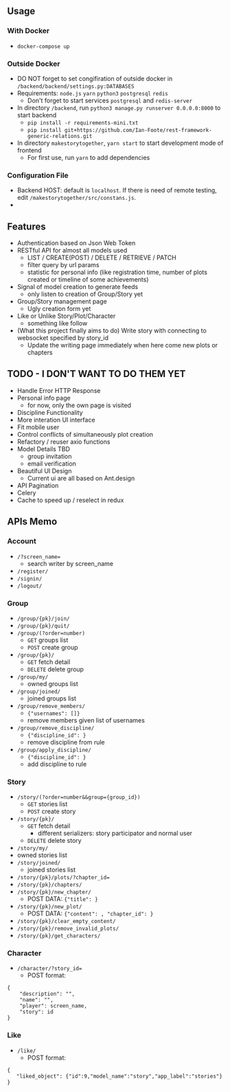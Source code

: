 

## Usage
### With Docker

- `docker-compose up`
  
### Outside Docker

- DO NOT forget to set congifiration of outside docker in `/backend/backend/settings.py:DATABASES`
- Requirements: `node.js` `yarn` `python3` `postgresql` `redis`
    - Don't forget to start services `postgresql` and `redis-server`
- In directory `/backend`, run `python3 manage.py runserver 0.0.0.0:8000` to start backend
    - `pip install -r requirements-mini.txt`
    - `pip install git+https://github.com/Ian-Foote/rest-framework-generic-relations.git`
- In directory `makestorytogether`, `yarn start` to start development mode of frontend
    - For first use, run `yarn` to add dependencies

### Configuration File

- Backend HOST: default is `localhost`. If there is need of remote testing, edit `/makestorytogether/src/constans.js`.
- 

## Features

- Authentication based on Json Web Token
- RESTful API for almost all models used
    - LIST / CREATE(POST) / DELETE / RETRIEVE / PATCH
    - filter query by url params
    - statistic for personal info (like registration time, number of plots created or timeline of some achievements)
- Signal of model creation to generate feeds
    - only listen to creation of Group/Story yet
- Group/Story management page
    - Ugly creation form yet
- Like or Unlike Story/Plot/Character
    - something like follow
- (What this project finally aims to do) Write story with connecting to websocket specified by story_id
    - Update the writing page immediately when here come new plots or chapters


## TODO - I DON'T WANT TO DO THEM YET

- Handle Error HTTP Response
- Personal info page
  - for now, only the own page is visited
- Discipline Functionality
- More interation UI interface
- Fit mobile user
- Control conflicts of simultaneously plot creation 
- Refactory / reuser axio functions
- Model Details TBD
  - group invitation
  - email verification
- Beautiful UI Design
  - Current ui are all based on Ant.design
- API Pagination
- Celery
- Cache to speed up / reselect in redux


## APIs Memo

### Account

- `/?screen_name=`
  - search writer by screen_name
- `/register/`
- `/signin/`
- `/logout/`


### Group

- `/group/{pk}/join/`
- `/group/{pk}/quit/`
- `/group/(?order=number)`
  - `GET` groups list
  - `POST` create group
- `/group/{pk}/`
  - `GET` fetch detail
  - `DELETE` delete group
- `/group/my/`
  - owned groups list
- `/group/joined/`
  - joined groups list
- `/group/remove_members/`
  - `{"usernames": []}`
  - remove members given list of usernames
- `/group/remove_discipline/`
  - `{"discipline_id": }`
  - remove discipline from rule
- `/group/apply_discipline/`
  - `{"discipline_id": }`
  - add discipline to rule


### Story

- `/story/(?order=number&&group={group_id})`
  - `GET` stories list
  - `POST` create story
- `/story/{pk}/`
  - `GET` fetch detail
    - different serializers: story participator and normal user
  - `DELETE` delete story
-  `/story/my/`
  - owned stories list
- `/story/joined/`
  - joined stories list
- `/story/{pk}/plots/?chapter_id=`
- `/story/{pk}/chapters/`
- `/story/{pk}/new_chapter/`
  - POST DATA: `{"title": }`
- `/story/{pk}/new_plot/`
  - POST DATA: `{"content": , "chapter_id": }`
- `/story/{pk}/clear_empty_content/`
- `/story/{pk}/remove_invalid_plots/`
- `/story/{pk}/get_characters/`


### Character

- `/character/?story_id=`
    - POST format: 

```
{
    "description": "",
    "name": "",
    "player": screen_name,
    "story": id
}
```

### Like

- `/like/`
    - POST format: 

```
{
   "liked_object": {"id":9,"model_name":"story","app_label":"stories"}
}
```



